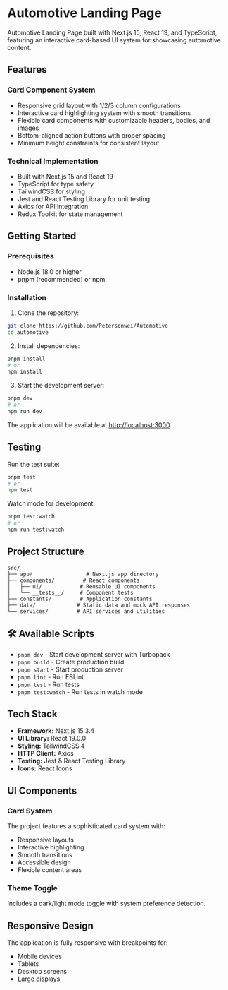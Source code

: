 # Automotive Landing Page

Automotive Landing Page built with Next.js 15, React 19, and TypeScript, featuring an interactive card-based UI system for showcasing automotive content.

##  Features

### Card Component System
- Responsive grid layout with 1/2/3 column configurations
- Interactive card highlighting system with smooth transitions
- Flexible card components with customizable headers, bodies, and images
- Bottom-aligned action buttons with proper spacing
- Minimum height constraints for consistent layout

### Technical Implementation
- Built with Next.js 15 and React 19
- TypeScript for type safety
- TailwindCSS for styling
- Jest and React Testing Library for unit testing
- Axios for API integration
- Redux Toolkit for state management

## Getting Started

### Prerequisites
- Node.js 18.0 or higher
- pnpm (recommended) or npm

### Installation

1. Clone the repository:
```bash
git clone https://github.com/Petersonwei/Automotive
cd automotive
```

2. Install dependencies:
```bash
pnpm install
# or
npm install
```

3. Start the development server:
```bash
pnpm dev
# or
npm run dev
```

The application will be available at [http://localhost:3000](http://localhost:3000).

## Testing

Run the test suite:
```bash
pnpm test
# or
npm test
```

Watch mode for development:
```bash
pnpm test:watch
# or
npm run test:watch
```

## Project Structure

```
src/
├── app/                 # Next.js app directory
├── components/         # React components
│   ├── ui/            # Reusable UI components
│   └── __tests__/     # Component tests
├── constants/         # Application constants
├── data/             # Static data and mock API responses
└── services/         # API services and utilities
```

## 🛠️ Available Scripts

- `pnpm dev` - Start development server with Turbopack
- `pnpm build` - Create production build
- `pnpm start` - Start production server
- `pnpm lint` - Run ESLint
- `pnpm test` - Run tests
- `pnpm test:watch` - Run tests in watch mode

## Tech Stack

- **Framework:** Next.js 15.3.4
- **UI Library:** React 19.0.0
- **Styling:** TailwindCSS 4
- **HTTP Client:** Axios
- **Testing:** Jest & React Testing Library
- **Icons:** React Icons

## UI Components

### Card System
The project features a sophisticated card system with:
- Responsive layouts
- Interactive highlighting
- Smooth transitions
- Accessible design
- Flexible content areas

### Theme Toggle
Includes a dark/light mode toggle with system preference detection.

## Responsive Design

The application is fully responsive with breakpoints for:
- Mobile devices
- Tablets
- Desktop screens
- Large displays



